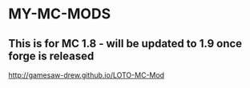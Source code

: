 # MY-MC-MODS
## This is for MC 1.8 - will be updated to 1.9 once forge is released
http://gamesaw-drew.github.io/LOTO-MC-Mod

